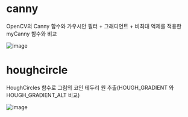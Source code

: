 # canny
OpenCV의 Canny 함수와 가우시안 필터 + 그래디언트 + 비최대 억제를 적용한 myCanny 함수와 비교

![image](https://github.com/user-attachments/assets/5aec2e57-fdca-4540-990f-5d10f6339b62)
# houghcircle
HoughCircles 함수로 그림의 코인 테두리 원 추출(HOUGH_GRADIENT 와 HOUGH_GRADIENT_ALT 비교)

![image](https://github.com/user-attachments/assets/d11b0a80-5982-4f5b-87db-4c13b066af5d)

